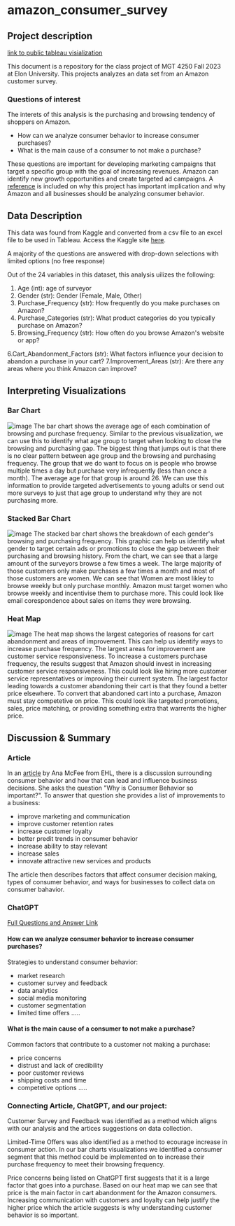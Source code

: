 # amazon_consumer_survey

## Project description
[link to public tableau visialization](https://public.tableau.com/app/profile/allison.everton/viz/AmazonConsumerHabitsSurvey/Sheet1#1) 

This document is a repository for the class project of MGT 4250 Fall 2023 at Elon University. This projects analyzes an data set from an Amazon customer survey.   

### Questions of interest
The interets of this analysis is the purchasing and browsing tendency of shoppers on Amazon. 
- How can we analyze consumer behavior to increase consumer purchases?
- What is the main cause of a consumer to not make a purchase?

These questions are important for developing marketing campaigns that target a specific group with the goal of increasing revenues. Amazon can identify new growth opportunities and create targeted ad campaigns. A [reference](https://www.linkedin.com/pulse/beyond-borders-why-consumer-behaviour-market-trends-important/) is included on why this project has important implication and why Amazon and all businesses should be analyzing consumer behavior.

## Data Description
This data was found from Kaggle and converted from a csv file to an excel file to be used in Tableau. Access the Kaggle site [here](https://www.kaggle.com/datasets/swathiunnikrishnan/amazon-consumer-behaviour-dataset). 

A majority of the questions are answered with drop-down selections with limited options (no free response) 

Out of the 24 variables in this dataset, this analysis uilizes the following:
1. Age (int): age of surveyor
2. Gender (str): Gender (Female, Male, Other)
3. Purchase_Frequency (str): How frequently do you make purchases on Amazon?
4. Purchase_Categories (str): What product categories do you typically purchase on Amazon?
5. Browsing_Frequency (str): How often do you browse Amazon's website or app?

6.Cart_Abandonment_Factors (str): What factors influence your decision to abandon a purchase in your cart?
7.Improvement_Areas (str): Are there any areas where you think Amazon can improve?
## Interpreting Visualizations

### Bar Chart
![image](https://github.com/allyeverton/amazonsurvey/assets/152214878/4fa7ae18-9c98-457a-be08-cd71c00cc2b2)
The bar chart shows the average age of each combination of browsing and purchase frequency. Similar to the previous visualization, we can use this to identify what age group to target when looking to close the browsing and purchasing gap. The biggest thing that jumps out is that there is no clear pattern between age group and the browsing and purchasing frequency. The group that we do want to focus on is people who browse multiple times a day but purchase very infrequently (less than once a month). The average age for that group is around 26. We can use this information to provide targeted advertisements to young adults or send out more surveys to just that age group to understand why they are not purchasing more.

### Stacked Bar Chart
![image](https://github.com/allyeverton/amazonsurvey/assets/152214878/7e072f8c-16b3-4f9a-80aa-ff79b3443201)
The stacked bar chart shows the breakdown of each gender's browsing and purchasing frequency. This graphic can help us identify what gender to target certain ads or promotions to close the gap between their purchasing and browsing history. From the chart, we can see that a large amount of the surveyors browse a few times a week. The large majority of those customers only make purchases a few times a month and most of those customers are women. We can see that Women are most likley to browse weekly but only purchase monthly. Amazon must target women who browse weekly and incentivise them to purchase more. This could look like email corespondence about sales on items they were browsing.

### Heat Map
![image](https://github.com/allyeverton/amazonsurvey/assets/152214878/be9caaa4-d520-4821-b420-62cdc6505bbf)
The heat map shows the largest categories of reasons for cart abandonment and areas of improvement. This can help us identify ways to increase purchase frequency. The largest areas for improvement are customer service responsiveness. To increase a customers purchase frequency, the results suggest that Amazon should invest in increasing customer service responsiveness. This could look like hiring more customer service representatives or improving their current system. The largest factor leading towards a customer abandoning their cart is that they found a better price elsewhere. To convert that abandoned cart into a purchase, Amazon must stay competetive on price. This could look like targeted promotions, sales, price matching, or providing something extra that warrents the higher price. 

## Discussion & Summary

### Article
In an [article](https://hospitalityinsights.ehl.edu/understanding-consumer-behavior#:~:text=Understanding%20consumer%20behavior%20is%20a%20valuable%20tool%20for%20product%20and,services%20that%20meet%20those%20needs.) by Ana McFee from EHL, there is a discussion surrounding consumer behavior and how that can lead and influence business decisions. She asks the question "Why is Consumer Behavior so important?". To answer that question she provides a list of improvements to a business:

- improve marketing and communication
- improve customer retention rates
- increase customer loyalty
- better predit trends in consumer behavior
- increase ability to stay relevant
- increase sales
- innovate attractive new services and products

The article then describes factors that affect consumer decision making, types of consumer behavior, and ways for businesses to collect data on consumer bahavior.

### ChatGPT
[Full Questions and Answer Link](https://chat.openai.com/share/2bd2edb2-38bd-4aed-b210-2d85b1d06667)

#### How can we analyze consumer behavior to increase consumer purchases?
Strategies to understand consumer behavior:
- market research
- customer survey and feedback
- data analytics
- social media monitoring
- customer segmentation
- limited time offers
  ..... 

#### What is the main cause of a consumer to not make a purchase?

Common factors that contribute to a customer not making a purchase:
- price concerns
- distrust and lack of credibility
- poor customer reviews
- shipping costs and time
- competetive options
  .....

### Connecting Article, ChatGPT, and our project:
Customer Survey and Feedback was identified as a method which aligns with our analysis and the artices suggestions on data collection. 

Limited-Time Offers was also identified as a method to ecourage increase in consumer action. In our bar charts visualizations we identified a consumer segment that this method could be implemented on to increase their purchase frequency to meet their browsing frequency.

Price concerns being listed on ChatGPT first suggests that it is a large factor that goes into a purchase. Based on our heat map we can see that price is the main factor in cart abandonment for the Amazon consumers. Increasing communication with customers and loyalty can help justify the higher price which the article suggests is why understanding customer behavior is so important.
